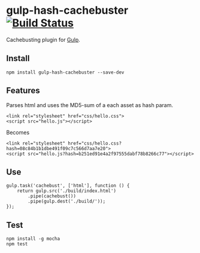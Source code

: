 # gulp-hash-cachebuster [![Build Status](https://travis-ci.org/jonasmonnier/gulp-hash-cachebuster.svg?branch=master)](https://travis-ci.org/jonasmonnier/gulp-hash-cachebuster)

Cachebusting plugin for [Gulp](https://github.com/gulpjs/gulp).

## Install

```
npm install gulp-hash-cachebuster --save-dev
```

## Features

Parses html and uses the MD5-sum of a each asset as hash param.

```
<link rel="stylesheet" href="css/hello.css">
<script src="hello.js"></script>
```

Becomes
```
<link rel="stylesheet" href="css/hello.css?hash=08c84b1b1dbe491f09c7c566d7aa7e20">
<script src="hello.js?hash=b251ed91e4a2f97555dabf78b8266c77"></script>
```


## Use 
```
gulp.task('cachebust', ['html'], function () {
    return gulp.src('./build/index.html')
        .pipe(cachebust())
        .pipe(gulp.dest('./build/'));
});
```

## Test 
```
npm install -g mocha
npm test
```